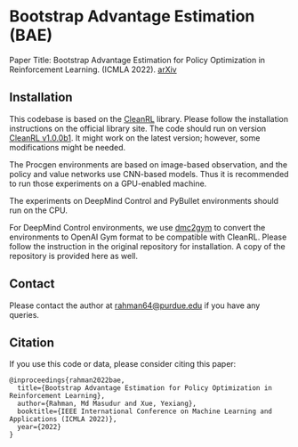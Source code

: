 # Bootstrap Advantage Estimation (BAE)

Paper Title: Bootstrap Advantage Estimation for Policy Optimization in Reinforcement Learning. (ICMLA 2022). [arXiv](https://arxiv.org/abs/2210.07312)

## Installation
This codebase is based on the [CleanRL](https://github.com/vwxyzjn/cleanrl) library. Please follow the installation instructions on the official library site. The code should run on version [CleanRL v1.0.0b1](https://github.com/vwxyzjn/cleanrl/tree/v1.0.0b1). It might work on the latest version; however, some modifications might be needed.

The Procgen environments are based on image-based observation, and the policy and value networks use CNN-based models. Thus it is recommended to run those experiments on a GPU-enabled machine.

The experiments on DeepMind Control and PyBullet environments should run on the CPU.

For DeepMind Control environments, we use [dmc2gym](https://github.com/zuoxingdong/dm2gym) to convert the environments to OpenAI Gym format to be compatible with CleanRL. Please follow the instruction in the original repository for installation. A copy of the repository is provided here as well.


## Contact
Please contact the author at rahman64@purdue.edu if you have any queries.

## Citation
If you use this code or data, please consider citing this paper:

```
@inproceedings{rahman2022bae,
  title={Bootstrap Advantage Estimation for Policy Optimization in Reinforcement Learning},
  author={Rahman, Md Masudur and Xue, Yexiang},
  booktitle={IEEE International Conference on Machine Learning and Applications (ICMLA 2022)},
  year={2022}
}
```
